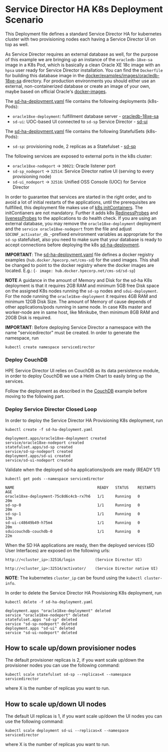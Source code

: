# Service Director HA K8s Deployment Scenario

This Deployment file defines a standard Service Director HA for kubernetes cluster with two provisioning nodes each having a Service Director UI on top as well.

As Service Director requires an external database as well, for the purpose of this example we are bringing up an instance of the `oracledb-18xe-sa` image in a K8s Pod, which is basically a clean Oracle XE 18c image with an `hpsa` user ready for Service Director installation. You can find the `Dockerfile` for building this database image in the [docker/examples/images/oracledb-18xe-sa](/docker/examples/images/oracledb-18xe-sa) directory. For production environments you should either use an external, non-containerized database or create an image of your own, maybe based on official Oracle's [docker-images](https://github.com/oracle/docker-images).

The [sd-ha-deployment.yaml](sd-ha-deployment.yaml) file contains the following deployments (k8s-Pods):

- `oracle18xe-deployment`: fulfillment database server - [oracledb-18xe-sa](/docker/examples/images/oracledb-18xe-sa)
- `sd-ui`: UOC-based UI connected to `sd-sp` Service Director - [sd-ui](/docker/images/sd-ui)

The [sd-ha-deployment.yaml](sd-ha-deployment.yaml) file contains the following StatefulSets (k8s-Pods):

- `sd-sp`: provisioning node, 2 replicas as a Statefulset - [sd-sp](/docker/images/sd-sp)

The following services are exposed to external ports in the k8s cluster:
- `oracle18xe-nodeport` -> `30021`: Oracle listener port
- `sd-sp_nodeport`      -> `32514`: Service Director native UI (serving to every provisioning node)
- `sd-ui_nodeport`      -> `32516`: Unified OSS Console (UOC) for Service Director

In order to guarantee that services are started in the right order, and to avoid a lot of initial restarts of the applications, until the prerequisites are fullfilled, this deployment file makes use of [k8s initContainers](https://kubernetes.io/docs/concepts/workloads/pods/init-containers/).
The initContianers are not mandatory.
Further it adds k8s [RedinessProbes](https://kubernetes.io/docs/tasks/configure-pod-container/configure-liveness-readiness-probes/) and [livenessProbes](https://kubernetes.io/docs/tasks/configure-pod-container/configure-liveness-readiness-probes/) to the applications to do health check. If you are using an external database, you may remove the `oracle18xe-deployment` deployment and the `service oracle18xe-nodeport` from the file and adjust `SDCONF_activator_db_`-prefixed environment variables as appropriate for the `sd-sp` statefulset, also you need to make sure that your database is ready to accept connections before deploying the k8s [sd-ha-deployment](sd-ha-deployment.yaml).

**IMPORTANT**: The [sd-ha-deployment.yaml](sd-ha-deployment.yaml) file defines a docker registry examples (`hub.docker.hpecorp.net/cms-sd`) for the used images. This shall be changed to point to the docker registry where the docker images are located. E.g.: (`- image: hub.docker.hpecorp.net/cms-sd/sd-sp`)

**NOTE** A guidance in the amount of Memory and Disk for the sd-ha K8s deployment is that it requires 2GB RAM and minimum 5GB free Disk space on the assigned K8s nodes running the `sd-sp` nodes and `sdui-deployment`. For the node running the `oracle18xe-deployment` it requires 4GB RAM and minimum 12GB Disk Size. The amount of Memory of cause depends of other applications/pods running in same node. In case K8s master and worker-node are in same host, like Minikube, then minimum 8GB RAM and 20GB Disk is required.


**IMPORTANT**: Before deploying Service Director a namespace with the name "servicedirector" must be created. In order to generate the namespace, run

    kubectl create namespace servicedirector


### Deploy CouchDB

HPE Service Director UI relies on CouchDB as its data persistence module, in order to deploy CouchDB we use a Helm Chart to easily bring up the services.

Follow the deployment as described in the [CouchDB](../couchdb) example before moving to the following part.

### Deploy Service Director Closed Loop

In order to deploy the Service Director HA Provisioning K8s deployment, run

    kubectl create -f sd-ha-deployment.yaml

```
deployment.apps/oracle18xe-deployment created
service/oracle18xe-nodeport created
statefulset.apps/sd-sp created
service/sd-sp-nodeport created
deployment.apps/sd-ui created
service/sd-ui-nodeport created
```

Validate when the deployed sd-ha applications/pods are ready (READY 1/1)

    kubectl get pods --namespace servicedirector

```
NAME                                     READY   STATUS    RESTARTS   AGE
oracle18xe-deployment-75c8d6c4cb-rx7h6   1/1     Running   0          20m
sd-sp-0                                  1/1     Running   0          20m
sd-sp-1                                  1/1     Running   0          13m
sd-ui-c48649b49-h75m4                    1/1     Running   0          20m
sduicouchdb-couchdb-0                    1/1     Running   0          22m
```

When the SD HA applications are ready, then the deployed services (SD User Interfaces) are exposed on the following urls:

    http://<cluster_ip>:32516/login         (Service Director UI)

    http://<cluster_ip>:32514/activator/    (Service Director native UI)

**NOTE**: The kubernetes `cluster_ip` can be found using the `kubectl cluster-info`.

In order to delete the Service Director HA Provisioning K8s deployment, run

    kubectl delete -f sd-ha-deployment.yaml

```
deployment.apps "oracle18xe-deployment" deleted
service "oracle18xe-nodeport" deleted
statefulset.apps "sd-sp" deleted
service "sd-sp-nodeport" deleted
deployment.apps "sd-ui" deleted
service "sd-ui-nodeport" deleted
```


## How to scale up/down provisioner nodes

The default provisioner replicas is 2, if you want scale up/down the provisioner nodes you can use the following command:

    kubectl scale statefulset sd-sp --replicas=X --namespace servicedirector

where X is the number of replicas you want to run.


## How to scale up/down UI nodes

The default UI replicas is 1, if you want scale up/down the UI nodes you can use the following command:

    kubectl scale deployment sd-ui --replicas=X --namespace servicedirector

where X is the number of replicas you want to run.
